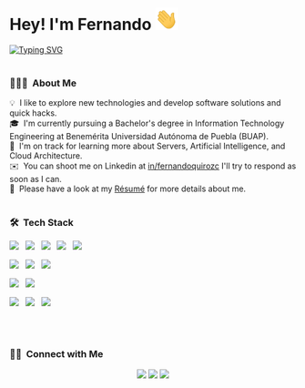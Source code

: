 # Hey! I'm Fernando <img src="https://raw.githubusercontent.com/ABSphreak/ABSphreak/master/gifs/Hi.gif" width="40">

[![Typing SVG](https://readme-typing-svg.demolab.com?font=Fira+Code&size=40&duration=2000&pause=100&color=F7F7F7&center=true&vCenter=true&multiline=true&random=false&width=1100&height=120&lines=Jos%C3%A9+Fernando+Quiroz+Castillo;BUAP+%7C+FCC+%7C+STUDENT)](https://git.io/typing-svg)
<br><br>
<!-- ## 👋 &nbsp;Hey there! I'm Aditya -->

### 👨🏻‍💻 &nbsp;About Me

💡 &nbsp;I like to explore new technologies and develop software solutions and quick hacks.\
🎓 &nbsp;I'm currently pursuing a Bachelor's degree in Information Technology Engineering at Benemérita Universidad Autónoma de Puebla (BUAP).\
🌱 &nbsp;I'm on track for learning more about Servers, Artificial Intelligence, and Cloud Architecture.\
✉️ &nbsp;You can shoot me on Linkedin at <a href="https://linkedin.com/in/fernandoquirozc">in/fernandoquirozc</a> I'll try to respond as soon as I can.\
📄 &nbsp;Please have a look at my [Résumé](https://drive.google.com/file/d/1RpUZXC1MySyIwOg6ocJ2nQyc2OlVj4pg/view?usp=sharing) for more details about me.
<br><br>

### 🛠 &nbsp;Tech Stack

<p >
  <img src="https://img.shields.io/badge/html5%20-%23e34f26.svg?&style=for-the-badge&logo=html5&logoColor=white" />&nbsp;&nbsp;
  <img src="https://img.shields.io/badge/css3%20-%231572B6.svg?&style=for-the-badge&logo=css3&logoColor=white" />&nbsp;&nbsp;
  <img src="https://img.shields.io/badge/javascript%20-%23F7DF1E.svg?&style=for-the-badge&logo=javascript&logoColor=white" />&nbsp;&nbsp;
  <img src="https://img.shields.io/badge/bootstrap-%23563D7C.svg?style=for-the-badge&logo=bootstrap&logoColor=white" />&nbsp;&nbsp;
  <img src="https://img.shields.io/badge/Figma-F24E1E?style=for-the-badge&logo=figma&logoColor=white" />&nbsp;&nbsp;
 
  <img src="https://img.shields.io/badge/python-3670A0?style=for-the-badge&logo=python&logoColor=ffdd54" />&nbsp;&nbsp;
  <img src="https://img.shields.io/badge/Java-ED8B00?style=for-the-badge&logo=openjdk&logoColor=white" />&nbsp;&nbsp;
  <img src="https://img.shields.io/badge/PHP-777BB4?style=for-the-badge&logo=php&logoColor=white" />&nbsp;&nbsp;
  
  <img src="https://img.shields.io/badge/mysql%20-%23016B93.svg?&style=for-the-badge&logo=mysql&logoColor=white" />&nbsp;&nbsp;
  <img src="https://img.shields.io/badge/Microsoft_SQL_Server-CC2927?style=for-the-badge&logo=microsoft-sql-server&logoColor=white" />&nbsp;&nbsp;
  
  <img src="https://img.shields.io/badge/git%20-%23F05133.svg?&style=for-the-badge&logo=git&logoColor=white" />&nbsp;&nbsp;
  <img src="https://img.shields.io/badge/github%20-%23000.svg?&style=for-the-badge&logo=github&logoColor=white" />&nbsp;&nbsp;
  <img src="https://img.shields.io/badge/linux%20-%23000.svg?&style=for-the-badge&logo=linux&logoColor=white" />&nbsp;&nbsp;
</p>
<br><br>

### 🤝🏻 &nbsp;Connect with Me

<p align="center">
<a href="https://linkedin.com/in/fernandoquirozc"><img src="https://img.shields.io/badge/-Fernando%20Quiroz%20Castillo-0077B5?style=flat&logo=Linkedin&logoColor=white"/></a>
<a href="https://www.instagram.com/ferquirozzzc/"><img src="https://img.shields.io/badge/-@ferquirozzzc-E4405F?style=flat&logo=Instagram&logoColor=white"/></a>
<a href="https://www.pinterest.com.mx/jfqc120/"><img src="https://img.shields.io/badge/-@jfqc120-BD081C?style=flat&logo=Pinterest&logoColor=white"/></a>

</p>

